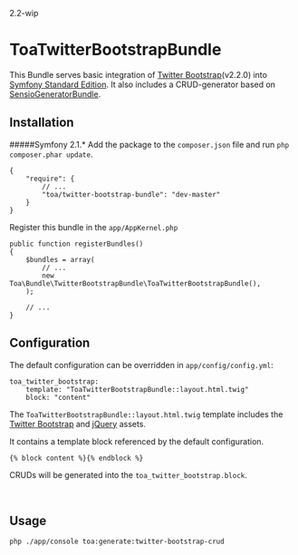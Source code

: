 2.2-wip

# ToaTwitterBootstrapBundle

This Bundle serves basic integration of [Twitter Bootstrap](http://twitter.github.com/bootstrap)(v2.2.0) into [Symfony Standard Edition](https://github.com/symfony/symfony-standard).
It also includes a CRUD-generator based on [SensioGeneratorBundle](https://github.com/sensio/SensioGeneratorBundle).


## Installation

#####Symfony 2.1.*
Add the package to the `composer.json` file and run `php composer.phar update`.

	{
	    "require": {
	        // ...
	        "toa/twitter-bootstrap-bundle": "dev-master"
	    }
	}

Register this bundle in the `app/AppKernel.php`

	public function registerBundles()
	{
		$bundles = array(
			// ...
			new Toa\Bundle\TwitterBootstrapBundle\ToaTwitterBootstrapBundle(),
		);
		
		// ...
	}


## Configuration

The default configuration can be overridden in `app/config/config.yml`:

	toa_twitter_bootstrap:
		template: "ToaTwitterBootstrapBundle::layout.html.twig"
		block: "content"

The `ToaTwitterBootstrapBundle::layout.html.twig` template includes the [Twitter Bootstrap](http://twitter.github.com/bootstrap) and [jQuery](http://jquery.com/) assets.

It contains a template block referenced by the default configuration.

	{% block content %}{% endblock %}

CRUDs will be generated into the `toa_twitter_bootstrap.block`.

 
## Usage

`php ./app/console toa:generate:twitter-bootstrap-crud`